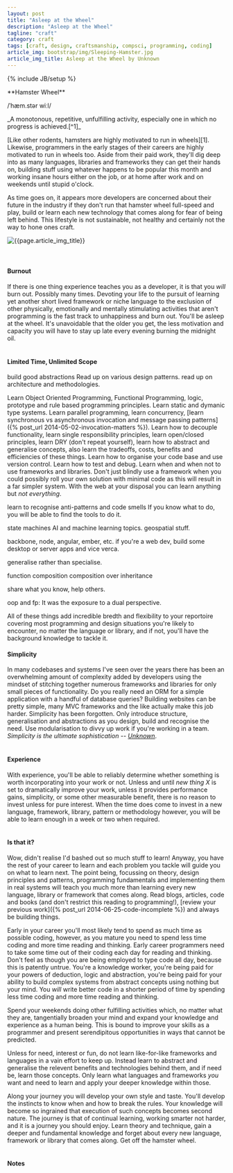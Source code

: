 ```yaml
---
layout: post
title: "Asleep at the Wheel"
description: "Asleep at the Wheel"
tagline: "craft"
category: craft
tags: [craft, design, craftsmanship, compsci, programming, coding]
article_img: bootstrap/img/Sleeping-Hamster.jpg
article_img_title: Asleep at the Wheel by Unknown
---
```

{% include JB/setup %}
<div class="intro">
<div class="intro-txt">
<span markdown="span">
**Hamster Wheel**
</span>

/ˈhæm.stər wiːl/ 

<p>
<span markdown="span">_A monotonous, repetitive, unfulfilling activity, especially one in which no progress is achieved.[^1]_</span>
</p>

<p>
<span markdown="span">[Like other rodents, hamsters are highly motivated to run in wheels][1].</span> Likewise, programmers in the early stages of their careers are highly motivated to run in wheels too. Aside from their paid work, they'll dig deep into as many languages, libraries and frameworks they can get their hands on, building stuff using whatever happens to be popular this month and working insane hours either on the job, or at home after work and on weekends until stupid o'clock.
</p>

<p>
As time goes on, it appears more developers are concerned about their future in the industry if they don't run that hamster wheel full-speed and play, build or learn each new technology that comes along for fear of being left behind. This lifestyle is not sustainable, not healthy and certainly not the way to hone ones craft.
</p>

</div>
<div class="intro-img-border">
<div class="intro-img-bevel">
<div class="intro-img">
<img class="article-image" title="{{page.article_img_title}}" src="{{ASSET_PATH}}/{{page.article_img}}"/>
</div>
</div>
</div>
</div>
<br/>
<br/>

#### Burnout 
If there is one thing experience teaches you as a developer, it is that you _will_ burn out. Possibly many times. Devoting your life to the pursuit of learning yet another short lived framework or niche language to the exclusion of other physically, emotionally and mentally stimulating activities that aren't programming is the fast track to unhappiness and burn out. You'll be asleep at the wheel. It's unavoidable that the older you get, the less motivation and capacity you will have to stay up late every evening burning the midnight oil.
<br/>
<br/>







#### Limited Time, Unlimited Scope
build good abstractions
Read up on various design patterns. read up on architecture and methodologies.

Learn Object Oriented Programming, Functional Programming, logic, prototype and rule based programming principles. Learn static and dymanic type systems. Learn parallel programming, learn concurrency, [learn synchronous vs asynchronous invocation and message passing patterns]({% post_url 2014-05-02-invocation-matters %}). Learn how to decouple functionality, learn single responsibility principles, learn open/closed principles, learn DRY (don't repeat yourself), learn how to abstract and generalise concepts, also learn the tradeoffs, costs, benefits and efficiencies of these things. Learn how to organise your code base and use version control. Learn how to test and debug. Learn when and when not to use frameworks and libraries. Don't just blindly use a framework when you could possibly roll your own solution with minimal code as this will result in a far simpler system. With the web at your disposal you can learn anything but _not everything_.

learn to recognise anti-patterns and code smells
If you know what to do, you will be able to find the tools to do it.

state machines
AI and machine learning topics.
geospatial stuff.

backbone, node, angular, ember, etc.
if you're a web dev, build some desktop or server apps and vice verca.

generalise rather than specialise.


function composition
composition over inheritance


share what you know, help others.

oop and fp: It was the exposure to a dual perspective.


All of these things add incredible bredth and flexibility to your reportoire covering most programming and design situations you're likely to encounter, no matter the language or library, and if not, you'll have the background knowledge to tackle it.










 
 
 
 
#### Simplicity
In many codebases and systems I've seen over the years there has been an overwhelming amount of complexity added by developers using the mindset of stitching together numerous frameworks and libraries for only small pieces of functionality. Do you really need an ORM for a simple application with a handful of database queries? Building websites can be pretty simple, many MVC frameworks and the like actually make this job harder. Simplicity has been forgotten. Only introduce structure, generalisation and abstractions as you design, build and recognise the need. Use modularisation to divvy up work if you're working in a team.
_Simplicity is the ultimate sophistication_ -- <cite>[Unknown][3]</cite>.
<br/>
<br/>

#### Experience
With experience, you'll be able to reliably determine whether something is worth incorporating into your work or not. Unless and until _new thing X_ is set to dramatically improve your work, unless it provides performance gains, simplicity, or some other measurable benefit, there is no reason to invest unless for pure interest. When the time does come to invest in a new language, framework, library, pattern or methodology however, you will be able to learn enough in a week or two when required.
<br/>
<br/>

#### Is that it?
Wow, didn't realise I'd bashed out so much stuff to learn! Anyway, you have the rest of your career to learn and each problem you tackle will guide you on what to learn next. The point being, focussing on theory, design principles and patterns, programming fundamentals and implementing them in real systems will teach you much more than learning every new language, library or framework that comes along. Read blogs, articles, code and books (and don't restrict this reading to programming!), [review your previous work]({% post_url 2014-06-25-code-incomplete %}) and always be building things. 

Early in your career you'll most likely tend to spend as much time as possible coding, however, as you mature you need to spend less time coding and more time reading and thinking. Early career programmers need to take some time out of their coding each day for reading and thinking. Don't feel as though you are being employed to type code all day, because this is patently untrue. You're a knowledge worker, you're being paid for your powers of deduction, logic and abstraction, you're being paid for your ability to build complex systems from abstract concepts using nothing but your mind. You _will_ write better code in a shorter period of time by spending less time coding and more time reading and thinking.

Spend your weekends doing other fulfilling activities which, no matter what they are, tangentially broaden your mind and expand your knowledge and experience as a human being. This is bound to improve your skills as a programmer and present serendipitous opportunities in ways that cannot be predicted. 

Unless for need, interest or fun, do not learn like-for-like frameworks and languages in a vain effort to keep up. Instead learn to abstract and generalise the relevent benefits and technologies behind them, and if need be, learn those concepts. Only learn what languages and frameworks _you_ want and need to learn and apply your deeper knowledge within those.

Along your journey you will develop your own style and taste. You'll develop the instincts to know when and how to break the rules. Your knowledge will become so ingrained that execution of such concepts becomes second nature. The journey is that of continual learning, working smarter not harder, and it is a journey you should enjoy. Learn theory and technique, gain a deeper and fundamental knowledge and forget about every new language, framework or library that comes along. Get off the hamster wheel.
<br/>
<br/>



 













[1]:http://en.wikipedia.org/wiki/Hamster_wheel
[2]:http://en.wiktionary.org/wiki/hamster_wheel
[3]:http://en.wikipedia.org/wiki/Simplicity


#### Notes
[^1]:[http://en.wiktionary.org/wiki/hamster_wheel][2]